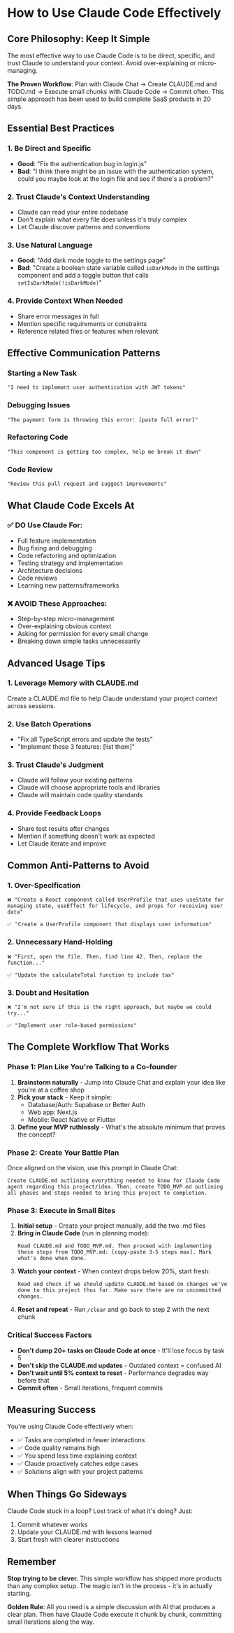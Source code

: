 # How to Use Claude Code Effectively

## Core Philosophy: Keep It Simple

The most effective way to use Claude Code is to be direct, specific, and trust Claude to understand your context. Avoid over-explaining or micro-managing.

**The Proven Workflow**: Plan with Claude Chat → Create CLAUDE.md and TODO.md → Execute small chunks with Claude Code → Commit often. This simple approach has been used to build complete SaaS products in 20 days.

## Essential Best Practices

### 1. Be Direct and Specific
- **Good**: "Fix the authentication bug in login.js"
- **Bad**: "I think there might be an issue with the authentication system, could you maybe look at the login file and see if there's a problem?"

### 2. Trust Claude's Context Understanding
- Claude can read your entire codebase
- Don't explain what every file does unless it's truly complex
- Let Claude discover patterns and conventions

### 3. Use Natural Language
- **Good**: "Add dark mode toggle to the settings page"
- **Bad**: "Create a boolean state variable called `isDarkMode` in the settings component and add a toggle button that calls `setIsDarkMode(!isDarkMode)`"

### 4. Provide Context When Needed
- Share error messages in full
- Mention specific requirements or constraints
- Reference related files or features when relevant

## Effective Communication Patterns

### Starting a New Task
```
"I need to implement user authentication with JWT tokens"
```

### Debugging Issues
```
"The payment form is throwing this error: [paste full error]"
```

### Refactoring Code
```
"This component is getting too complex, help me break it down"
```

### Code Review
```
"Review this pull request and suggest improvements"
```

## What Claude Code Excels At

### ✅ DO Use Claude For:
- Full feature implementation
- Bug fixing and debugging
- Code refactoring and optimization
- Testing strategy and implementation
- Architecture decisions
- Code reviews
- Learning new patterns/frameworks

### ❌ AVOID These Approaches:
- Step-by-step micro-management
- Over-explaining obvious context
- Asking for permission for every small change
- Breaking down simple tasks unnecessarily

## Advanced Usage Tips

### 1. Leverage Memory with CLAUDE.md
Create a CLAUDE.md file to help Claude understand your project context across sessions.

### 2. Use Batch Operations
- "Fix all TypeScript errors and update the tests"
- "Implement these 3 features: [list them]"

### 3. Trust Claude's Judgment
- Claude will follow your existing patterns
- Claude will choose appropriate tools and libraries
- Claude will maintain code quality standards

### 4. Provide Feedback Loops
- Share test results after changes
- Mention if something doesn't work as expected
- Let Claude iterate and improve

## Common Anti-Patterns to Avoid

### 1. Over-Specification
```
❌ "Create a React component called UserProfile that uses useState for managing state, useEffect for lifecycle, and props for receiving user data"

✅ "Create a UserProfile component that displays user information"
```

### 2. Unnecessary Hand-Holding
```
❌ "First, open the file. Then, find line 42. Then, replace the function..."

✅ "Update the calculateTotal function to include tax"
```

### 3. Doubt and Hesitation
```
❌ "I'm not sure if this is the right approach, but maybe we could try..."

✅ "Implement user role-based permissions"
```

## The Complete Workflow That Works

### Phase 1: Plan Like You're Talking to a Co-founder
1. **Brainstorm naturally** - Jump into Claude Chat and explain your idea like you're at a coffee shop
2. **Pick your stack** - Keep it simple:
   - Database/Auth: Supabase or Better Auth
   - Web app: Next.js
   - Mobile: React Native or Flutter
3. **Define your MVP ruthlessly** - What's the absolute minimum that proves the concept?

### Phase 2: Create Your Battle Plan
Once aligned on the vision, use this prompt in Claude Chat:
```
Create CLAUDE.md outlining everything needed to know for Claude Code agent regarding this project/idea. Then, create TODO_MVP.md outlining all phases and steps needed to bring this project to completion.
```

### Phase 3: Execute in Small Bites
1. **Initial setup** - Create your project manually, add the two .md files
2. **Bring in Claude Code** (run in planning mode):
   ```
   Read CLAUDE.md and TODO_MVP.md. Then proceed with implementing these steps from TODO_MVP.md: [copy-paste 3-5 steps max]. Mark what's done when done.
   ```
3. **Watch your context** - When context drops below 20%, start fresh:
   ```
   Read and check if we should update CLAUDE.md based on changes we've done to this project thus far. Make sure there are no uncommitted changes.
   ```
4. **Reset and repeat** - Run `/clear` and go back to step 2 with the next chunk

### Critical Success Factors
- **Don't dump 20+ tasks on Claude Code at once** - It'll lose focus by task 5
- **Don't skip the CLAUDE.md updates** - Outdated context = confused AI
- **Don't wait until 5% context to reset** - Performance degrades way before that
- **Commit often** - Small iterations, frequent commits

## Measuring Success

You're using Claude Code effectively when:
- ✅ Tasks are completed in fewer interactions
- ✅ Code quality remains high
- ✅ You spend less time explaining context
- ✅ Claude proactively catches edge cases
- ✅ Solutions align with your project patterns

## When Things Go Sideways

Claude Code stuck in a loop? Lost track of what it's doing? Just:
1. Commit whatever works
2. Update your CLAUDE.md with lessons learned  
3. Start fresh with clearer instructions

## Remember

**Stop trying to be clever.** This simple workflow has shipped more products than any complex setup. The magic isn't in the process - it's in actually starting.

**Golden Rule**: All you need is a simple discussion with AI that produces a clear plan. Then have Claude Code execute it chunk by chunk, committing small iterations along the way.
